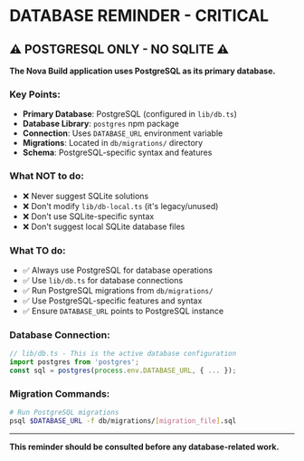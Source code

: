 # DATABASE REMINDER - CRITICAL

## ⚠️ POSTGRESQL ONLY - NO SQLITE ⚠️

**The Nova Build application uses PostgreSQL as its primary database.**

### Key Points:
- **Primary Database**: PostgreSQL (configured in `lib/db.ts`)
- **Database Library**: `postgres` npm package
- **Connection**: Uses `DATABASE_URL` environment variable
- **Migrations**: Located in `db/migrations/` directory
- **Schema**: PostgreSQL-specific syntax and features

### What NOT to do:
- ❌ Never suggest SQLite solutions
- ❌ Don't modify `lib/db-local.ts` (it's legacy/unused)
- ❌ Don't use SQLite-specific syntax
- ❌ Don't suggest local SQLite database files

### What TO do:
- ✅ Always use PostgreSQL for database operations
- ✅ Use `lib/db.ts` for database connections
- ✅ Run PostgreSQL migrations from `db/migrations/`
- ✅ Use PostgreSQL-specific features and syntax
- ✅ Ensure `DATABASE_URL` points to PostgreSQL instance

### Database Connection:
```typescript
// lib/db.ts - This is the active database configuration
import postgres from 'postgres';
const sql = postgres(process.env.DATABASE_URL, { ... });
```

### Migration Commands:
```bash
# Run PostgreSQL migrations
psql $DATABASE_URL -f db/migrations/[migration_file].sql
```

---
**This reminder should be consulted before any database-related work.**
